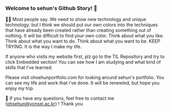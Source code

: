 ### Welcome to sehun's Github Story!  👋
👨‍🎓 Most people say. We need to show new technology and unique technology. but I think we should put our own colors into the techniques that have already been created rather than creating something out of nothing. It will be difficult to find your own color. Think about what you like. Think about what you want to do. Think about what you want to be. KEEP TRYING. It is the way I make my life. 

If anyone who visits my website first, plz go to the TIL Repository and try to click Embedded section! You can see how I am studying and what kind of skills that I've learned.

Please visit ohsehunportfolio.com for looking around sehun's portfolio. You can see my life and work that i've done. It will be renewled, but hope you enjoy my trip.

🍭 If you have any questions, feel free to contact me (ohsehun@yonsei.ac.kr) ! Thank you
